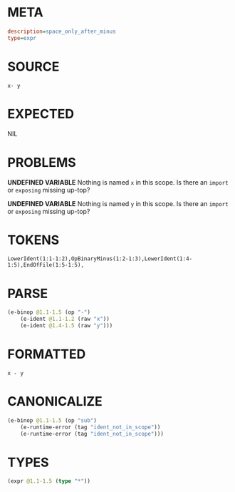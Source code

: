 # META
~~~ini
description=space_only_after_minus
type=expr
~~~
# SOURCE
~~~roc
x- y
~~~
# EXPECTED
NIL
# PROBLEMS
**UNDEFINED VARIABLE**
Nothing is named `x` in this scope.
Is there an `import` or `exposing` missing up-top?

**UNDEFINED VARIABLE**
Nothing is named `y` in this scope.
Is there an `import` or `exposing` missing up-top?

# TOKENS
~~~zig
LowerIdent(1:1-1:2),OpBinaryMinus(1:2-1:3),LowerIdent(1:4-1:5),EndOfFile(1:5-1:5),
~~~
# PARSE
~~~clojure
(e-binop @1.1-1.5 (op "-")
	(e-ident @1.1-1.2 (raw "x"))
	(e-ident @1.4-1.5 (raw "y")))
~~~
# FORMATTED
~~~roc
x - y
~~~
# CANONICALIZE
~~~clojure
(e-binop @1.1-1.5 (op "sub")
	(e-runtime-error (tag "ident_not_in_scope"))
	(e-runtime-error (tag "ident_not_in_scope")))
~~~
# TYPES
~~~clojure
(expr @1.1-1.5 (type "*"))
~~~
